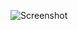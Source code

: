 ![Screenshot](https://github.com/Mahdi-mrasouli/pr-web1/assets/78921905/01fb7dc2-ddc9-4a91-bcf7-75034727180a)


